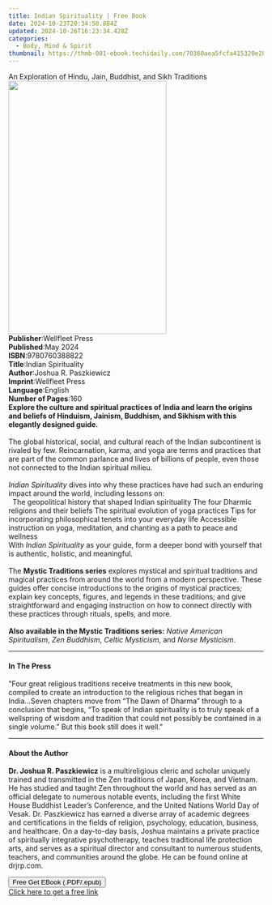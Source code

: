 ```yaml
---
title: Indian Spirituality | Free Book
date: 2024-10-23T20:34:50.884Z
updated: 2024-10-26T16:23:34.428Z
categories:
  - Body, Mind & Spirit
thumbnail: https://thmb-001-ebook.techidaily.com/70360aea5fcfa415320e282042fa65b3f6ce419ec9977db4dfb7b73175eb4e42.jpg
---
```

<main id="book-container">
  <div class="flex flex-col">
    <div class="book-brief flex-1 py-6 px-4 sm:p-6 md:py-10 md:px-8">
      <!-- brief-->
      <div class="book-brief-main">
        An Exploration of Hindu, Jain, Buddhist, and Sikh Traditions
      </div>
    </div>
    <div
      class="book-meta-info flex-1 grid gap-4 col-start-1 col-end-3 row-start-1 sm:mb-6 sm:grid-cols-4 lg:gap-6 lg:col-start-2 lg:row-end-6 lg:row-span-6 lg:mb-0"
    >
      <div
        class="book-meta-info-left place-content-center mt-4 p-4 text-sm leading-6 col-start-2 col-span-2 dark:text-slate-400"
      >
        <img
          class="w-full h-500 object-cover rounded-lg sm:h-255 sm:col-span-2 lg:col-span-full"
          src="https://img-001-ebook.techidaily.com/040c8c57611f8410bd02218aec8e1507f9c639806e238b4e148104d2735aabe2.jpg"
          alt=""
          width="312"
          height="500"
        />
      </div>
      <div
        class="book-meta-info-right mt-2 col-start-1 row-start-2 col-span-3 self-center"
      >
        <!-- meta data  -->
        <div class="flex flex-col px-4 md:px-8">
          <div class="flex-1">
            <strong>Publisher</strong>:<span class="px-2">Wellfleet Press</span>
          </div>
          <div class="flex-1">
            <strong>Published</strong>:<span class="px-2">May 2024</span>
          </div>
          <div class="flex-1">
            <strong>ISBN</strong>:<span class="px-2">9780760388822</span>
          </div>
          <div class="flex-1">
            <strong>Title</strong>:<span class="px-2">Indian Spirituality</span>
          </div>
          <div class="flex-1">
            <strong>Author</strong>:<span class="px-2"
              >Joshua R. Paszkiewicz</span
            >
          </div>
          <div class="flex-1">
            <strong>Imprint</strong>:<span class="px-2">Wellfleet Press</span>
          </div>
          <div class="flex-1">
            <strong>Language</strong>:<span class="px-2">English</span>
          </div>
          <div class="flex-1">
            <strong>Number of Pages</strong>:<span class="px-2">160</span>
          </div>
        </div>
      </div>
    </div>
    <div class="book-description flex-1 py-6 px-4 sm:p-6 md:py-10 md:px-8">
      <div class="book-description-main">
        <div accordion-content="" id="description">
          <b
            >Explore the culture and spiritual practices of India and learn the
            origins and beliefs of Hinduism, Jainism, Buddhism, and Sikhism with
            this elegantly designed guide.</b
          ><br /><br />
          The global historical, social, and cultural reach of the Indian
          subcontinent is rivaled by few. Reincarnation, karma, and yoga are
          terms and practices that are part of the common parlance and lives of
          billions of people, even those not connected to the Indian spiritual
          milieu.<br /><br /><i>Indian Spirituality</i> dives into why these
          practices have had such an enduring impact around the world, including
          lessons on:<br />
          &nbsp; The geopolitical history that shaped Indian spirituality The
          four Dharmic religions and their beliefs The spiritual evolution of
          yoga practices Tips for incorporating philosophical tenets into your
          everyday life Accessible instruction on yoga, meditation, and chanting
          as a path to peace and wellness <br />
          With <i>Indian Spirituality</i> as your guide, form a deeper bond with
          yourself that is authentic, holistic, and meaningful.<br /><br />
          The&nbsp;<b>Mystic Traditions series</b>&nbsp;explores mystical and
          spiritual traditions and magical practices from around the world from
          a modern perspective. These guides offer concise introductions to the
          origins of mystical practices; explain key concepts, figures, and
          legends in these traditions; and give straightforward and engaging
          instruction on how to connect directly with these practices through
          rituals, spells, and more.<br /><br /><b
            >Also available in the Mystic Traditions series:</b
          >&nbsp;<i>Native American Spiritualism</i>, <i>Zen Buddhism</i>,
          <i>Celtic Mysticism</i>, and <i>Norse Mysticism</i>.
        </div>
        <div class="accordion-fader"></div>
      </div>
    </div>
    <div class="book-excerpts flex-1 py-6 px-4 sm:p-6 md:py-10 md:px-8">
      <!-- excerpts-->
      <div class="book-excerpts-main">
        <hr />
        <h4 class="placeholder placeholder-heading">
          <span>In The Press</span>
        </h4>
        <p></p>
        <p>
          "Four great religious traditions receive treatments in this new book,
          compiled to create an introduction to the religious riches that began
          in India...Seven chapters move from “The Dawn of Dharma” through to a
          conclusion that begins, “To speak of Indian spirituality is to truly
          speak of a wellspring of wisdom and tradition that could not possibly
          be contained in a single volume.” But this book still does it well."
        </p>
        <p></p>
      </div>
    </div>
    <div class="book-about-author flex-1 py-6 px-4 sm:p-6 md:py-10 md:px-8">
      <!-- about author-->
      <div class="book-main-author-main">
        <hr />
        <h4 class="placeholder placeholder-heading">
          <span>About the Author</span>
        </h4>
        <p>
          <b>Dr. Joshua R. Paszkiewicz</b> is a multireligious cleric and
          scholar uniquely trained and transmitted in the Zen traditions of
          Japan, Korea, and Vietnam. He has studied and taught Zen throughout
          the world and has served as an official delegate to numerous notable
          events, including the first White House Buddhist Leader’s Conference,
          and the United Nations World Day of Vesak. Dr. Paszkiewicz has earned
          a diverse array of academic degrees and certifications in the fields
          of religion, psychology, education, business, and healthcare. On a
          day-to-day basis, Joshua maintains a private practice of spiritually
          integrative psychotherapy, teaches traditional life protection arts,
          and serves as a spiritual director and consultant to numerous
          students, teachers, and communities around the globe. He can be found
          online at drjrp.com.
        </p>
      </div>
    </div>
    <div class="book-free-get flex-1 py-6 px-4 sm:p-6 md:py-10 md:px-8">
      <button
        id="btn-free-get"
        class="bg-blue-500 hover:bg-blue-700 text-white font-bold py-2 px-4 rounded"
      >
        Free Get EBook (.PDF/.epub)
      </button>
      <div id="countdown-display" class="px-2 text-lg mt-2"></div>
      <a
        id="free-link"
        class="hidden bg-blue-500 hover:bg-blue-700 text-white font-bold py-2 px-4 rounded"
        href="https://www.ebooks.com/en-us/book/211053739/indian-spirituality/joshua-r-paszkiewicz/"
        target="_blank"
        >Click here to get a free link</a
      >
    </div>
    <script>
      let countdownTime = 0;
      let countdownInterval = null;
      document
        .getElementById('btn-free-get')
        .addEventListener('click', startCountdown);
      function startCountdown() {
        countdownTime = new Date().getTime() + 60000 * 3;
        countdownInterval = setInterval(updateCountdown, 1000);
        document.getElementById('btn-free-get').disabled = true;
        document
          .getElementById('btn-free-get')
          .classList.add('bg-gray-500', 'cursor-not-allowed');
      }
      function updateCountdown() {
        let currentTime = new Date().getTime();
        let timeLeft = countdownTime - currentTime;
        let secondsLeft = Math.floor(timeLeft / 1000);
        document.getElementById('countdown-display').innerHTML =
          `Remaining time: ${secondsLeft} seconds.`;
        if (secondsLeft <= 0) {
          clearInterval(countdownInterval);
          document.getElementById('btn-free-get').classList.add('hidden');
          document.getElementById('free-link').classList.remove('hidden');
          document.getElementById('countdown-display').innerHTML = '';
        }
      }
    </script>
  </div>
</main>

<ins class="adsbygoogle"
      style="display:block"
      data-ad-client="ca-pub-7571918770474297"
      data-ad-slot="8358498916"
      data-ad-format="auto"
      data-full-width-responsive="true"></ins>
    